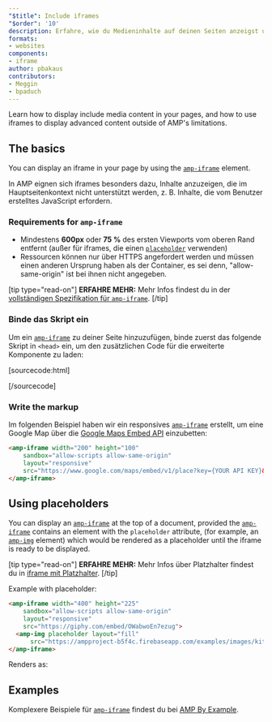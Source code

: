 ```yaml
---
"$title": Include iframes
"$order": '10'
description: Erfahre, wie du Medieninhalte auf deinen Seiten anzeigst und wie du mithilfe von iframes erweiterte Inhalte jenseits der AMP Einschränkungen anzeigst.
formats:
- websites
components:
- iframe
author: pbakaus
contributors:
- Meggin
- bpaduch
---
```


Learn how to display include media content in your pages, and how to use iframes to display advanced content outside of AMP's limitations.

## The basics

You can display an iframe in your page by using the [`amp-iframe`](../../../../documentation/components/reference/amp-iframe.md) element.

In AMP eignen sich iframes besonders dazu, Inhalte anzuzeigen, die im Hauptseitenkontext nicht unterstützt werden, z. B. Inhalte, die vom Benutzer erstelltes JavaScript erfordern.

### Requirements for `amp-iframe`

- Mindestens **600px** oder **75 %** des ersten Viewports vom oberen Rand entfernt (außer für iframes, die einen [`placeholder`](#using-placeholders) verwenden)
- Ressourcen können nur über HTTPS angefordert werden und müssen einen anderen Ursprung haben als der Container, es sei denn, "allow-same-origin" ist bei ihnen nicht angegeben.

[tip type="read-on"] **ERFAHRE MEHR:** Mehr Infos findest du in der [vollständigen Spezifikation für `amp-iframe`](../../../../documentation/components/reference/amp-iframe.md). [/tip]

### Binde das Skript ein

Um ein [`amp-iframe`](../../../../documentation/components/reference/amp-iframe.md) zu deiner Seite hinzuzufügen, binde zuerst das folgende Skript in `<head>` ein, um den zusätzlichen Code für die erweiterte Komponente zu laden:

[sourcecode:html]
<script async custom-element="amp-iframe"
  src="https://cdn.ampproject.org/v0/amp-iframe-0.1.js"></script>
[/sourcecode]

### Write the markup

Im folgenden Beispiel haben wir ein responsives [`amp-iframe`](../../../../documentation/components/reference/amp-iframe.md) erstellt, um eine Google Map über die [Google Maps Embed API](https://developers.google.com/maps/documentation/embed/guide) einzubetten:

```html
<amp-iframe width="200" height="100"
    sandbox="allow-scripts allow-same-origin"
    layout="responsive"
    src="https://www.google.com/maps/embed/v1/place?key={YOUR API KEY}&q=europe">
</amp-iframe>
```

## Using placeholders <a name="using-placeholders"></a>

You can display an [`amp-iframe`](../../../../documentation/components/reference/amp-iframe.md) at the top of a document, provided the [`amp-iframe`](../../../../documentation/components/reference/amp-iframe.md) contains an element with the `placeholder` attribute, (for example, an [`amp-img`](../../../../documentation/components/reference/amp-img.md) element) which would be rendered as a placeholder until the iframe is ready to be displayed.

[tip type="read-on"] **ERFAHRE MEHR:** Mehr Infos über Platzhalter findest du in [iframe mit Platzhalter](../../../../documentation/components/reference/amp-iframe.md#iframe-with-placeholder). [/tip]

Example with placeholder:

```html
<amp-iframe width="400" height="225"
    sandbox="allow-scripts allow-same-origin"
    layout="responsive"
    src="https://giphy.com/embed/OWabwoEn7ezug">
  <amp-img placeholder layout="fill"
      src="https://ampproject-b5f4c.firebaseapp.com/examples/images/kittens-biting.jpg"></amp-img>
</amp-iframe>
```

Renders as:

<amp-iframe width="400" height="225" sandbox="allow-scripts allow-same-origin" layout="responsive" src="https://giphy.com/embed/OWabwoEn7ezug"><amp-img placeholder layout="fill" src="https://ampproject-b5f4c.firebaseapp.com/examples/images/kittens-biting.jpg"></amp-img></amp-iframe>

## Examples

Komplexere Beispiele für [`amp-iframe`](../../../../documentation/components/reference/amp-iframe.md) findest du bei [AMP By Example](../../../../documentation/examples/documentation/amp-iframe.html).
